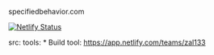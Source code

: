 specifiedbehavior.com

[![Netlify Status](https://api.netlify.com/api/v1/badges/4cb312e4-4077-4e01-8e57-434bcea8147e/deploy-status)](https://app.netlify.com/sites/specifiedbehavior/deploys)

src: 
tools: 
	* Build tool: https://app.netlify.com/teams/zal133

